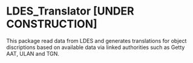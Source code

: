 # LDES_Translator [UNDER CONSTRUCTION]

This package read data from LDES and generates translations for object discriptions based on available data via linked authorities such as Getty AAT, ULAN and TGN. 
